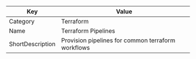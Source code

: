 | Key          | Value                   |
|--------------|-------------------------|
| Category     | Terraform                 |
| Name         | Terraform Pipelines         |
| ShortDescription | Provision pipelines for common terraform workflows |
